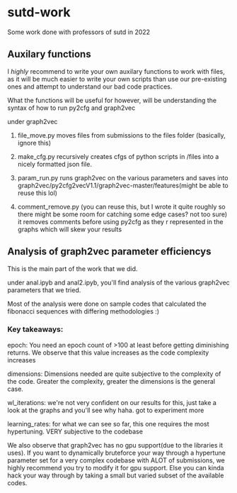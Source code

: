 # sutd-work
Some work done with professors of sutd in 2022


## Auxilary functions 

I *highly* recommend to write your own auxilary functions to work with files, as it will be much easier to write your own scripts than use our pre-existing ones and attempt to understand our bad code practices.

What the functions will be useful for however, will be understanding the syntax of how to run py2cfg and graph2vec


under graph2vec 

1. file_move.py moves files from submissions to the files folder (basically, ignore this)

2. make_cfg.py recursively creates cfgs of python scripts in /files into a nicely formatted json file.

3. param_run.py runs graph2vec on the various parameters and saves into graph2vec/py2cfg2vecV1.1/graph2vec-master/features(might be able to reuse this lol)

4. comment_remove.py (you can reuse this, but I wrote it quite roughly so there might be some room for catching some edge cases? not too sure) it removes comments before using py2cfg as they r represented in the graphs which will skew your results


## Analysis of graph2vec parameter efficiencys

This is the main part of the work that we did.

under anal.ipyb and anal2.ipyb, you'll find analysis of the various graph2vec parameters that we tried.

Most of the analysis were done on sample codes that calculated the fibonacci sequences with differing methodologies :)

### Key takeaways:

epoch: You need an epoch count of >100 at least before getting diminishing returns. We observe that this value increases as the code complexity increases

dimensions: Dimensions needed are quite subjective to the complexity of the code. Greater the complexity, greater the dimensions is the general case.

wl_iterations: we're not very confident on our results for this, just take a look at the graphs and you'll see why haha. got to experiment more

learning_rates: for what we can see so far, this one requires the most hypertuning. VERY subjective to the codebase

We also observe that graph2vec has no gpu support(due to the libraries it uses). If you want to dynamically bruteforce your way through a hypertune parameter set for a very complex codebase with ALOT of submissions, we highly recommend you try to modify it for gpu support. Else you can kinda hack your way through by taking a small but varied subset of the available codes.


